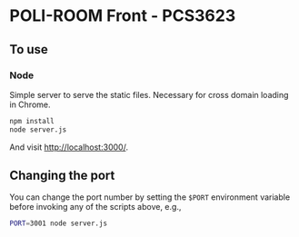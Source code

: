 # POLI-ROOM Front - PCS3623

## To use

### Node

Simple server to serve the static files. Necessary for cross domain loading in Chrome.

```sh
npm install
node server.js
```

And visit <http://localhost:3000/>.

## Changing the port

You can change the port number by setting the `$PORT` environment variable before invoking any of the scripts above, e.g.,

```sh
PORT=3001 node server.js
```
